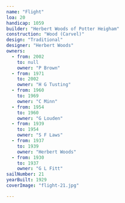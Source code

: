 ```yaml
---
name: "Flight"
loa: 20
handicap: 1059
builder: "Herbert Woods of Potter Heigham"
construction: "Wood (Carvel)"
design: "Traditional"
designer: "Herbert Woods"
owners:
  - from: 2002
    to: null
    owner: "P Brown"
  - from: 1971
    to: 2002
    owner: "H G Tusting"
  - from: 1960
    to: 1969
    owner: "C Minn"
  - from: 1954
    to: 1960
    owner: "G Louden"
  - from: 1939
    to: 1954
    owner: "S F Laws"
  - from: 1937
    to: 1939
    owner: "Herbert Woods"
  - from: 1930
    to: 1937
    owner: "G L Fitt"
sailNumber: 21
yearBuilt: 1929
coverImage: "flight-21.jpg"

---
```


